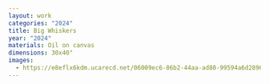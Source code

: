 ```yaml
---
layout: work
categories: "2024"
title: Big Whiskers
year: "2024"
materials: Oil on canvas
dimensions: 30x40"
images:
  - https://e8eflx6kdm.ucarecd.net/06009ec6-86b2-44aa-ad80-99594a6d2896/-/resize/2400/-/quality/lightest/-/format/auto/
---
```

